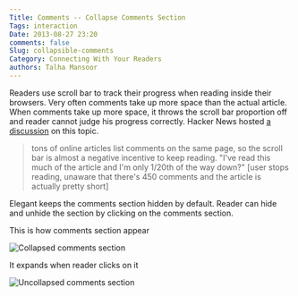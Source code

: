 ```yaml
---
Title: Comments -- Collapse Comments Section
Tags: interaction
Date: 2013-08-27 23:20
comments: false
Slug: collapsible-comments
Category: Connecting With Your Readers
authors: Talha Mansoor
---
```


Readers use scroll bar to track their progress when reading inside their
browsers. Very often comments take up more space than the actual article. When
comments take up more space, it throws the scroll bar proportion off and reader
cannot judge his progress correctly. Hacker News hosted [a
discussion](https://news.ycombinator.com/item?id=6246777) on this topic.

> tons of online articles list comments on the same page, so the scroll bar is
> almost a negative incentive to keep reading. "I've read this much of the
> article and I'm only 1/20th of the way down?"
> [user stops reading, unaware that there's 450 comments and the article is actually pretty short]

Elegant keeps the comments section hidden by default. Reader can hide and
unhide the section by clicking on the comments section.

This is how comments section appear

![Collapsed comments
section]({static}/images/elegant-theme_comments-section-collapsed.png)

It expands when reader clicks on it

![Uncollapsed comments
section]({static}/images/elegant-theme_comments-section-uncollapsed.png)
